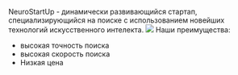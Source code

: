 NeuroStartUp - динамически развивающийся стартап, специализирующийся на поиске с использованием новейших технологий искусственного интелекта.
![](./logo.png)
Наши преимущества:
 - высокая точность поиска
 - высокая скорость поиска
 - Низкая цена
  